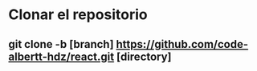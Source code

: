 # Clonar el repositorio

## git clone -b [branch] https://github.com/code-albertt-hdz/react.git [directory]
